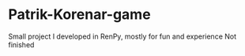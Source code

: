 # Patrik-Korenar-game
Small project I developed in RenPy, mostly for fun and experience
Not finished
